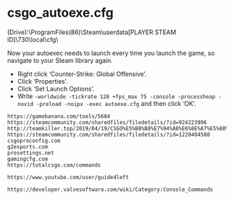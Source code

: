 # csgo_autoexe.cfg

(Drive):\ProgramFiles(86)\Steam\userdata\[PLAYER STEAM ID]\730\local\cfg\

Now your autoexec needs to launch every time you launch the game, so navigate to your Steam library again.

* Right click ‘Counter-Strike: Global Offensive’.
* Click ‘Properties’.
* Click ‘Set Launch Options’.
* Write `-worldwide -tickrate 128 +fps_max 75 -console -processheap -novid -preload -noipx -exec autoexe.cfg` and then click ‘OK’.



```
https://gamebanana.com/tools/5684
https://steamcommunity.com/sharedfiles/filedetails/?id=924223996
http://teamkiller.top/2019/04/19/CSGO%E5%B8%B8%E7%94%A8%E6%8E%A7%E5%88%B6%E5%8F%B0%E6%8C%87%E4%BB%A4/
https://steamcommunity.com/sharedfiles/filedetails/?id=1228404580
csgoproconfig.com
g2esports.com
prosettings.net
gamingcfg.com
https://totalcsgo.com/commands

https://www.youtube.com/user/guide4left

https://developer.valvesoftware.com/wiki/Category:Console_Commands
```
